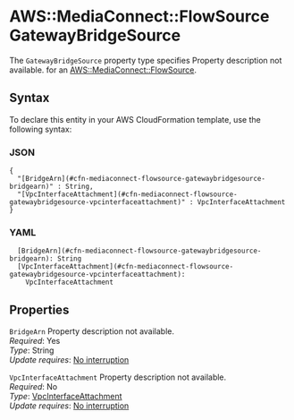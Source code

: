 # AWS::MediaConnect::FlowSource GatewayBridgeSource<a name="aws-properties-mediaconnect-flowsource-gatewaybridgesource"></a>

<a name="aws-properties-mediaconnect-flowsource-gatewaybridgesource-description"></a>The `GatewayBridgeSource` property type specifies Property description not available\. for an [AWS::MediaConnect::FlowSource](aws-resource-mediaconnect-flowsource.md)\.

## Syntax<a name="aws-properties-mediaconnect-flowsource-gatewaybridgesource-syntax"></a>

To declare this entity in your AWS CloudFormation template, use the following syntax:

### JSON<a name="aws-properties-mediaconnect-flowsource-gatewaybridgesource-syntax.json"></a>

```
{
  "[BridgeArn](#cfn-mediaconnect-flowsource-gatewaybridgesource-bridgearn)" : String,
  "[VpcInterfaceAttachment](#cfn-mediaconnect-flowsource-gatewaybridgesource-vpcinterfaceattachment)" : VpcInterfaceAttachment
}
```

### YAML<a name="aws-properties-mediaconnect-flowsource-gatewaybridgesource-syntax.yaml"></a>

```
  [BridgeArn](#cfn-mediaconnect-flowsource-gatewaybridgesource-bridgearn): String
  [VpcInterfaceAttachment](#cfn-mediaconnect-flowsource-gatewaybridgesource-vpcinterfaceattachment): 
    VpcInterfaceAttachment
```

## Properties<a name="aws-properties-mediaconnect-flowsource-gatewaybridgesource-properties"></a>

`BridgeArn`  <a name="cfn-mediaconnect-flowsource-gatewaybridgesource-bridgearn"></a>
Property description not available\.  
*Required*: Yes  
*Type*: String  
*Update requires*: [No interruption](https://docs.aws.amazon.com/AWSCloudFormation/latest/UserGuide/using-cfn-updating-stacks-update-behaviors.html#update-no-interrupt)

`VpcInterfaceAttachment`  <a name="cfn-mediaconnect-flowsource-gatewaybridgesource-vpcinterfaceattachment"></a>
Property description not available\.  
*Required*: No  
*Type*: [VpcInterfaceAttachment](aws-properties-mediaconnect-flowsource-vpcinterfaceattachment.md)  
*Update requires*: [No interruption](https://docs.aws.amazon.com/AWSCloudFormation/latest/UserGuide/using-cfn-updating-stacks-update-behaviors.html#update-no-interrupt)